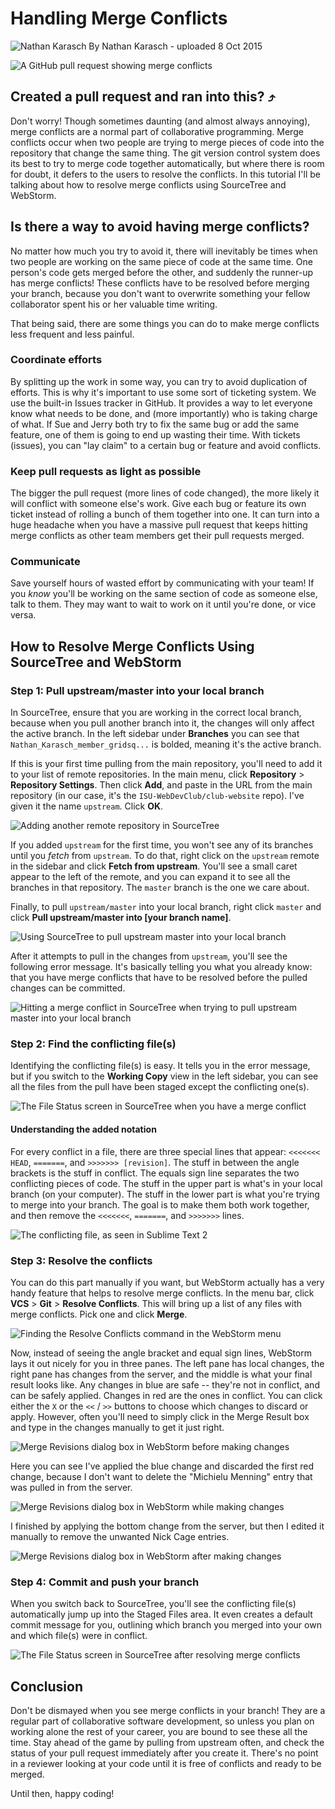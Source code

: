 # Handling Merge Conflicts

![Nathan Karasch](../../_images/members/Karasch-Nathan-sm.jpg) By Nathan Karasch - uploaded 8 Oct 2015

![A GitHub pull request showing merge conflicts](../../_images/resources/tutorials/merge_conflict/merge-conflicts-00.png)

## Created a pull request and ran into this? ⤴︎

Don't worry! Though sometimes daunting (and almost always annoying), merge conflicts are a normal part of
collaborative programming. Merge conflicts occur when two people are trying to merge pieces of code into the repository
that change the same thing. The git version control system does its best to try to merge code together automatically,
but where there is room for doubt, it defers to the users to resolve the conflicts. In this tutorial I'll be talking
about how to resolve merge conflicts using SourceTree and WebStorm.

## Is there a way to avoid having merge conflicts?

No matter how much you try to avoid it, there will inevitably be times when two people are working on the same piece
of code at the same time. One person's code gets merged before the other, and suddenly the runner-up has merge conflicts!
These conflicts have to be resolved before merging your branch, because you don't want to overwrite something your
fellow collaborator spent his or her valuable time writing.

That being said, there are some things you can do to make merge conflicts less frequent and less painful.

### Coordinate efforts

By splitting up the work in some way, you can try to avoid duplication of efforts. This is why it's important to use
some sort of ticketing system. We use the built-in Issues tracker in GitHub. It provides a way to let everyone know
what needs to be done, and (more importantly) who is taking charge of what. If Sue and Jerry both try to fix the same
bug or add the same feature, one of them is going to end up wasting their time. With tickets (issues), you can "lay
claim" to a certain bug or feature and avoid conflicts.

### Keep pull requests as light as possible

The bigger the pull request (more lines of code changed), the more likely it will conflict with someone else's work.
Give each bug or feature its own ticket instead of rolling a bunch of them together into one. It can turn into a huge
headache when you have a massive pull request that keeps hitting merge conflicts as other team members get their
pull requests merged.

### Communicate

Save yourself hours of wasted effort by communicating with your team! If you *know* you'll be working on the same
section of code as someone else, talk to them. They may want to wait to work on it until you're done, or vice versa.

## How to Resolve Merge Conflicts Using SourceTree and WebStorm

### Step 1: Pull upstream/master into your local branch

In SourceTree, ensure that you are working in the correct local branch, because when you pull another branch into it,
the changes will only affect the active branch. In the left sidebar under **Branches** you can see that
`Nathan_Karasch_member_gridsq...` is bolded, meaning it's the active branch.

If this is your first time pulling from the main repository, you'll need to add it to your list of remote repositories.
In the main menu, click **Repository** > **Repository Settings**. Then click **Add**, and paste in the URL from the main
repository (in our case, it's the `ISU-WebDevClub/club-website` repo). I've given it the name `upstream`. Click **OK**.

![Adding another remote repository in SourceTree](../../_images/resources/tutorials/merge_conflict/merge-conflicts-01a.png)

If you added `upstream` for the first time, you won't see any of its branches until you *fetch* from `upstream`. To do
that, right click on the `upstream` remote in the sidebar and click **Fetch from upstream**. You'll see a small caret
appear to the left of the remote, and you can expand it to see all the branches in that repository. The `master` branch
is the one we care about.

Finally, to pull `upstream/master` into your local branch, right click `master` and click **Pull upstream/master into [your branch name]**.

![Using SourceTree to pull upstream master into your local branch](../../_images/resources/tutorials/merge_conflict/merge-conflicts-01b.png)

After it attempts to pull in the changes from `upstream`, you'll see the following error message. It's basically telling
you what you already know: that you have merge conflicts that have to be resolved before the pulled changes can be
committed.

![Hitting a merge conflict in SourceTree when trying to pull upstream master into your local branch](../../_images/resources/tutorials/merge_conflict/merge-conflicts-02.png)

### Step 2: Find the conflicting file(s)

Identifying the conflicting file(s) is easy. It tells you in the error message, but if you switch to the **Working Copy**
view in the left sidebar, you can see all the files from the pull have been staged except the conflicting one(s).

![The File Status screen in SourceTree when you have a merge conflict](../../_images/resources/tutorials/merge_conflict/merge-conflicts-03.png)

#### Understanding the added notation

For every conflict in a file, there are three special lines that appear: `<<<<<<< HEAD`, `=======`, and 
`>>>>>>> [revision]`. The stuff in between the angle brackets is the stuff in conflict. The equals sign line separates
the two conflicting pieces of code. The stuff in the upper part is what's in your local branch (on your computer).
The stuff in the lower part is what you're trying to merge into your branch. The goal is to make them both work together,
and then remove the `<<<<<<<`, `=======`, and `>>>>>>>` lines.

![The conflicting file, as seen in Sublime Text 2](../../_images/resources/tutorials/merge_conflict/merge-conflicts-04.png)

### Step 3: Resolve the conflicts

You can do this part manually if you want, but WebStorm actually has a very handy feature that helps to resolve merge
conflicts. In the menu bar, click **VCS** > **Git** > **Resolve Conflicts**. This will bring up a list of any files
with merge conflicts. Pick one and click **Merge**.

![Finding the Resolve Conflicts command in the WebStorm menu](../../_images/resources/tutorials/merge_conflict/merge-conflicts-05.png)

Now, instead of seeing the angle bracket and equal sign lines, WebStorm lays it out nicely for you in three panes.
The left pane has local changes, the right pane has changes from the server, and the middle is what your final result
looks like. Any changes in blue are safe -- they're not in conflict, and can be safely applied. Changes in red are the
ones in conflict. You can click either the `X` or the `<<` / `>>` buttons to choose which changes to discard or apply.
However, often you'll need to simply click in the Merge Result box and type in the changes manually to get it just right.

![Merge Revisions dialog box in WebStorm before making changes](../../_images/resources/tutorials/merge_conflict/merge-conflicts-06.png)

Here you can see I've applied the blue change and discarded the first red change, because I don't want to delete the
"Michielu Menning" entry that was pulled in from the server.

![Merge Revisions dialog box in WebStorm while making changes](../../_images/resources/tutorials/merge_conflict/merge-conflicts-07.png)

I finished by applying the bottom change from the server, but then I edited it manually to remove the unwanted Nick Cage
entries.

![Merge Revisions dialog box in WebStorm after making changes](../../_images/resources/tutorials/merge_conflict/merge-conflicts-08.png)

### Step 4: Commit and push your branch

When you switch back to SourceTree, you'll see the conflicting file(s) automatically jump up into the Staged Files area.
It even creates a default commit message for you, outlining which branch you merged into your own and which file(s)
were in conflict.

![The File Status screen in SourceTree after resolving merge conflicts](../../_images/resources/tutorials/merge_conflict/merge-conflicts-09.png)

## Conclusion

Don't be dismayed when you see merge conflicts in your branch! They are a regular part of collaborative software
development, so unless you plan on working alone the rest of your career, you are bound to see these all the time.
Stay ahead of the game by pulling from upstream often, and check the status of your pull request immediately after
you create it. There's no point in a reviewer looking at your code until it is free of conflicts and ready to be merged.

Until then, happy coding!